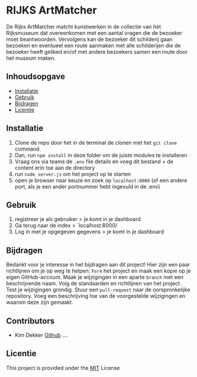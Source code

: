 # RIJKS ArtMatcher

De Rijks ArtMatcher matcht kunstwerken in de collectie van het Rijksmuseum dat overeenkomen met een aantal vragen die de bezoeker moet beantwoorden. Vervolgens kan de bezoeker dit schilderij gaan bezoeken en eventueel een route aanmaken met alle schilderijen die de bezoeker heeft geliked en/of met andere bezoekers samen een route door het museum maken.

## Inhoudsopgave

- [Installatie](#installatie)
- [Gebruik](#gebruik)
- [Bijdragen](#bijdragen)
- [Licentie](#licentie)

## Installatie
1. Clone de repo door het in de terminal de clonen met het `git clone` command.
2. Dan, run `npm install` in deze folder om de juiste modules te installeren
3. Vraag ons via teams de `.env` file details en voeg dit bestand + de content erin toe aan de directory
4. run `node server.js` om het project op te starten
5. open je browser naar keuze en zoek op `localhost:8000` (of een andere port, als je een ander portnummer hebt ingevuld in de .env)

## Gebruik
1. registreer je als gebruiker > je komt in je dashboard
2. Ga terug naar de index > `localhost:8000/
3. Log in met je opgegeven gegevens > je komt in je dashboard

## Bijdragen

Bedankt voor je interesse in het bijdragen aan dit project! Hier zijn een paar richtlijnen om je op weg te helpen:
    `Fork` het project en maak een kopie op je eigen GitHub-account.
    Maak je wijzigingen in een aparte `branch` met een beschrijvende naam.
    Volg de standaarden en richtlijnen van het project.
    Test je wijzigingen grondig.
    Stuur een `pull-request` naar de oorspronkelijke repository.
    Voeg een beschrijving toe van de voorgestelde wijzigingen en waarom deze zijn gemaakt.

## Contributors
- Kim Dekker [Github](https://github.com/Kimdekker/)
....

## Licentie

This project is provided under the [MIT](/LICENSE) License